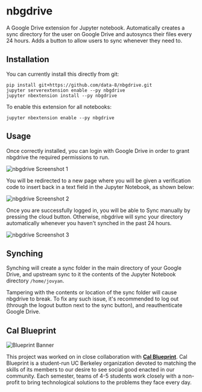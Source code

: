 # nbgdrive
A Google Drive extension for Jupyter notebook. Automatically creates a sync directory for the user on Google Drive and autosyncs their files every 24 hours. Adds a button to allow users to sync whenever they need to.

## Installation

You can currently install this directly from git:

```
pip install git+https://github.com/data-8/nbgdrive.git
jupyter serverextension enable --py nbgdrive
jupyter nbextension install --py nbgdrive
```

To enable this extension for all notebooks:

```
jupyter nbextension enable --py nbgdrive
```

## Usage

Once correctly installed, you can login with Google Drive in order to grant nbgdrive the required permissions to run.

![nbgdrive Screenshot 1](http://i.imgur.com/W0rCqrU.png)

You will be redirected to a new page where you will be given a verification code to insert back in a text field in the Jupyter Notebook, as shown below:

![nbgdrive Screenshot 2](http://i.imgur.com/FtEf5CK.png)

Once you are successfully logged in, you will be able to Sync manually by pressing the cloud button. Otherwise, nbgdrive will sync your directory automatically whenever you haven't synched in the past 24 hours.

![nbgdrive Screenshot 3](http://i.imgur.com/otdeMKD.png)

## Synching

Synching will create a sync folder in the main directory of your Google Drive, and upstream sync to it the contents of the Jupyter Notebook directory `/home/jovyan`.

Tampering with the contents or location of the sync folder will cause nbgdrive to break.
To fix any such issue, it's recommended to log out (through the logout button next to the sync button), and reauthenticate Google Drive.

## Cal Blueprint

![Blueprint Banner](https://cloud.githubusercontent.com/assets/2468904/11998649/8a12f970-aa5d-11e5-8dab-7eef0766c793.png)

This project was worked on in close collaboration with **[Cal Blueprint](http://www.calblueprint.org/)**. Cal Blueprint is a student-run UC Berkeley organization devoted to matching the skills of its members to our desire to see social good enacted in our community. Each semester, teams of 4-5 students work closely with a non-profit to bring technological solutions to the problems they face every day.
